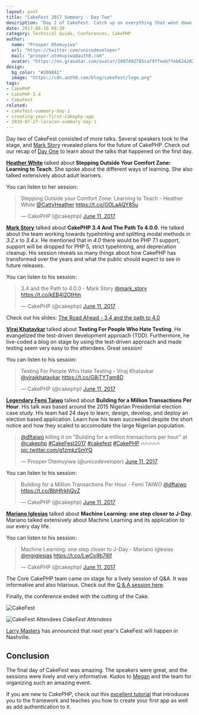 ```yaml
---
layout: post
title: "CakeFest 2017 Summary - Day Two"
description: "Day 2 of CakeFest. Catch up on everything that went down at the 2017 CakePHP Conference."
date: 2017-06-16 08:30
category: Technical Guide, Conferences, CakePHP
author:
  name: "Prosper Otemuyiwa"
  url: "https://twitter.com/unicodeveloper"
  mail: "prosper.otemuyiwa@auth0.com"
  avatar: "https://en.gravatar.com/avatar/1097492785caf9ffeebffeb624202d8f?s=200"
design:
  bg_color: "#2098A1"
  image: "https://cdn.auth0.com/blog/cakefest/logo.png"
tags:
- CakePHP
- CakePHP-3.4
- CakeFest
related:
- cakefest-summary-day-1
- creating-your-first-cakephp-app
- 2016-07-27-laracon-summary-day-1
---
```


Day two of CakeFest consisted of more talks. Several speakers took to the stage, and [Mark Story](https://twitter.com/mark_story) revealed plans for the future of CakePHP. Check out our recap of [Day One](https://auth0.com/blog/cakefest-summary-day-1/) to learn about the talks that happened on the first day.

**[Heather White](https://twitter.com/CattyHeather)** talked about **Stepping Outside Your Comfort Zone: Learning to Teach**. She spoke about the different ways of learning. She also talked extensively about adult learners.

You can listen to her session:

<blockquote class="twitter-tweet" data-lang="en"><p lang="en" dir="ltr">Stepping Outside your Comfort Zone: Learning to Teach - Heather White <a href="https://twitter.com/CattyHeather">@CattyHeather</a> <a href="https://t.co/GOLaAQY85u">https://t.co/GOLaAQY85u</a></p>&mdash; CakePHP (@cakephp) <a href="https://twitter.com/cakephp/status/873911256037576704">June 11, 2017</a></blockquote>
<script async src="//platform.twitter.com/widgets.js" charset="utf-8"></script>

**[Mark Story](https://twitter.com/mark_story)** talked about **CakePHP 3.4 And The Path To 4.0.0**. He talked about the team working towards typehinting and splitting modal methods in *3.2.x* to *3.4.x*. He mentioned that in *4.0* there would be PHP 7.1 support, support will be dropped for PHP 5, strict typehinting, and deprecation cleanup. His session reveals so many things about how CakePHP has transformed over the years and what the public should expect to see in future releases.

You can listen to his session:

<blockquote class="twitter-tweet" data-lang="en"><p lang="en" dir="ltr">3.4 and the Path to 4.0.0 - Mark Story <a href="https://twitter.com/mark_story">@mark_story</a> <a href="https://t.co/kEB4I2OtHm">https://t.co/kEB4I2OtHm</a></p>&mdash; CakePHP (@cakephp) <a href="https://twitter.com/cakephp/status/873924077768945665">June 11, 2017</a></blockquote>
<script async src="//platform.twitter.com/widgets.js" charset="utf-8"></script>

Check out his slides: [The Road Ahead - 3.4 and the path to 4.0](https://www.slideshare.net/markstory/cakephp-the-road-ahead)

**[Viraj Khatavkar](https://twitter.com/virajkhatavkar)** talked about **Testing For People Who Hate Testing**. He evangelized the test-driven development approach (TDD). Furthermore, he live-coded a blog on stage by using the test-driven approach and made testing seem very easy to the attendees. Great session!

You can listen to his session:

<blockquote class="twitter-tweet" data-lang="en"><p lang="en" dir="ltr">Testing For People Who Hate Testing - Viraj Khatavkar <a href="https://twitter.com/virajkhatavkar">@virajkhatavkar</a> <a href="https://t.co/G8jTYTgm8D">https://t.co/G8jTYTgm8D</a></p>&mdash; CakePHP (@cakephp) <a href="https://twitter.com/cakephp/status/873957733053022208">June 11, 2017</a></blockquote>
<script async src="//platform.twitter.com/widgets.js" charset="utf-8"></script>


**[Legendary Femi Taiwo](https://twitter.com/dftaiwo)** talked about **Building for a Million Transactions Per Hour**. His talk was based around the 2015 Nigerian Presidential election case study. His team had 24 days to learn, design, develop, and deploy an election based application. Learn how his team succeeded despite the short notice and how they scaled to accomodate the large Nigerian population.

<blockquote class="twitter-tweet" data-lang="en"><p lang="en" dir="ltr"><a href="https://twitter.com/dftaiwo">@dftaiwo</a> killing it on &quot;Building for a million transactions per hour&quot; at <a href="https://twitter.com/cakephp">@cakephp</a> <a href="https://twitter.com/hashtag/CakeFest2017?src=hash">#CakeFest2017</a> <a href="https://twitter.com/hashtag/cakefest?src=hash">#cakefest</a> <a href="https://twitter.com/hashtag/CakePHP?src=hash">#CakePHP</a> 🔥🔥🔥🔥🔥 <a href="https://t.co/g1zmkzSmYQ">pic.twitter.com/g1zmkzSmYQ</a></p>&mdash; Prosper Otemuyiwa (@unicodeveloper) <a href="https://twitter.com/unicodeveloper/status/873970685122686976">June 11, 2017</a></blockquote>
<script async src="//platform.twitter.com/widgets.js" charset="utf-8"></script>

You can listen to his session:

<blockquote class="twitter-tweet" data-lang="en"><p lang="en" dir="ltr">Building for a Million Transactions Per Hour - Femi TAIWO <a href="https://twitter.com/dftaiwo">@dftaiwo</a> <a href="https://t.co/BbHfrkhQyZ">https://t.co/BbHfrkhQyZ</a></p>&mdash; CakePHP (@cakephp) <a href="https://twitter.com/cakephp/status/873969687855456257">June 11, 2017</a></blockquote>
<script async src="//platform.twitter.com/widgets.js" charset="utf-8"></script>


**[Mariano Iglesias](https://twitter.com/mgiglesias)** talked about **Machine Learning: one step closer to J-Day**. Mariano talked extensively about Machine Learning and its application to our every day life.

You can listen to his session:

<blockquote class="twitter-tweet" data-lang="en"><p lang="en" dir="ltr">Machine Learning: one step closer to J-Day - Mariano Iglesias <a href="https://twitter.com/mgiglesias">@mgiglesias</a> <a href="https://t.co/LwCo9b7l6f">https://t.co/LwCo9b7l6f</a></p>&mdash; CakePHP (@cakephp) <a href="https://twitter.com/cakephp/status/873992535466680320">June 11, 2017</a></blockquote>
<script async src="//platform.twitter.com/widgets.js" charset="utf-8"></script>

The Core CakePHP team came on stage for a lively session of Q&A. It was informative and also hilarious. Check out the [Q & A session here](https://twitter.com/cakephp/status/874012117107580928).

Finally, the conference ended with the cutting of the Cake.

![CakeFest](https://cdn.auth0.com/blog/cakefest/cakephp.png)

![CakeFest Attendees](https://cdn.auth0.com/blog/cakefest/attendees.png)
_CakeFest Attendees_

[Larry Masters](https:twitter.com/phpnut) has announced that next year's CakeFest will happen in Nashville.

## Conclusion

The final day of CakeFest was amazing. The speakers were great, and the sessions were lively and very informative. Kudos to [Megan](https://twitter.com/megslalk) and the team for organizing such an amazing event.

If you are new to *CakePHP*, check out this [excellent tutorial](https://auth0.com/blog/creating-your-first-cakephp-app) that introduces you to the framework and teaches you how to create your first app as well as add authentication to it.
